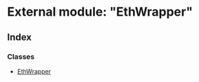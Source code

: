 # External module: "EthWrapper"

## Index

### Classes

- [EthWrapper](../classes/_ethwrapper_.ethwrapper.md)
